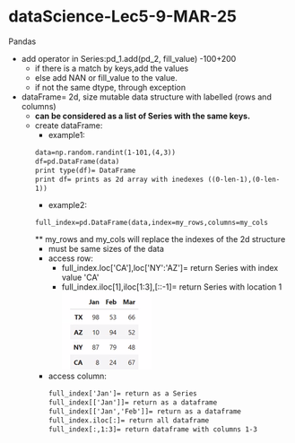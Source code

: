 # dataScience-Lec5-9-MAR-25
Pandas
* add operator in Series:pd_1.add(pd_2, fill_value) -100+200
  * if there is a match by keys,add the values
  * else add NAN or fill_value to the value.
  * if not the same dtype, through exception
* dataFrame= 2d, size mutable data structure with labelled (rows and columns)
  * **can be considered as a list of Series with the same keys.**
  * create dataFrame:
    * example1:
    ```
    data=np.random.randint(1-101,(4,3))
    df=pd.DataFrame(data)
    print type(df)= DataFrame
    print df= prints as 2d array with inedexes ((0-len-1),(0-len-1))
    ```
    * example2:
    ```
    full_index=pd.DataFrame(data,index=my_rows,columns=my_cols
    ```
    ** my_rows and my_cols will replace the indexes of the 2d structure
    * must be same sizes of the data
    * access row:
      * full_index.loc['CA'],loc['NY':'AZ']= return Series with index value 'CA'
      * full_index.iloc[1],iloc[1:3],[::-1]= return Series with location 1
      ![img.png](img.png)
    * access column: 
      ```
      full_index['Jan']= return as a Series
      full_index[['Jan']]= return as a dataframe
      full_index[['Jan','Feb']]= return as a dataframe
      full_index.iloc[:]= return all dataframe
      full_index[:,1:3]= return dataframe with columns 1-3
      ```